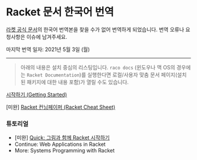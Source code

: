 # Racket 문서 한국어 번역

[라켓 공식 문서](https://docs.racket-lang.org/)의 한국어 번역본을 찾을 수가 없어 번역하게 되었습니다. 번역 오류나 요청사항은 이슈에 남겨주세요.

마지막 번역 일자: 2021년 5월 3일 (월)

---

> 아래의 내용은 설치 중심의 리스팅입니다. `raco docs` (윈도우나 맥 OS의 경우에는 `Racket Documentation`)를 실행한다면 로컬/사용자 맞춤 문서 페이지(설치된 패키지에 대한 내용 포함)가 열릴 수도 있습니다.

[시작하기 (Getting Started)](/getting-started.md)

[미완] [Racket 컨닝페이퍼 (Racket Cheat Sheet)](/racket-cheat-sheet.md)

### 튜토리얼
- [미완] [Quick: 그림과 함께 Racket 시작하기](/tutorial/introduction.md)
- Continue: Web Applications in Racket
- More: Systems Programming with Racket
